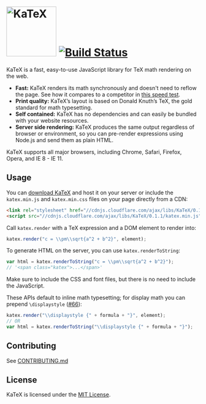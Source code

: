 # [<img src="https://khan.github.io/KaTeX/katex-logo.svg" width="130" alt="KaTeX">](https://khan.github.io/KaTeX/) [![Build Status](https://travis-ci.org/Khan/KaTeX.svg?branch=master)](https://travis-ci.org/Khan/KaTeX)

KaTeX is a fast, easy-to-use JavaScript library for TeX math rendering on the web.

 * **Fast:** KaTeX renders its math synchronously and doesn't need to reflow the page. See how it compares to a competitor in [this speed test](http://jsperf.com/katex-vs-mathjax/).
 * **Print quality:** KaTeX’s layout is based on Donald Knuth’s TeX, the gold standard for math typesetting.
 * **Self contained:** KaTeX has no dependencies and can easily be bundled with your website resources.
 * **Server side rendering:** KaTeX produces the same output regardless of browser or environment, so you can pre-render expressions using Node.js and send them as plain HTML.

KaTeX supports all major browsers, including Chrome, Safari, Firefox, Opera, and IE 8 - IE 11.

## Usage

You can [download KaTeX](https://github.com/khan/katex/releases) and host it on your server or include the `katex.min.js` and `katex.min.css` files on your page directly from a CDN:

```html
<link rel="stylesheet" href="//cdnjs.cloudflare.com/ajax/libs/KaTeX/0.1.1/katex.min.css">
<script src="//cdnjs.cloudflare.com/ajax/libs/KaTeX/0.1.1/katex.min.js"></script>
```

Call `katex.render` with a TeX expression and a DOM element to render into:

```js
katex.render("c = \\pm\\sqrt{a^2 + b^2}", element);
```

To generate HTML on the server, you can use `katex.renderToString`:

```js
var html = katex.renderToString("c = \\pm\\sqrt{a^2 + b^2}");
// '<span class="katex">...</span>'
```

Make sure to include the CSS and font files, but there is no need to include the JavaScript.

These APIs default to inline math typesetting; for display math you can prepend `\displaystyle` ([#66](https://github.com/Khan/KaTeX/issues/66)):

```js
katex.render("\\displaystyle {" + formula + "}", element);
// OR
var html = katex.renderToString("\\displaystyle {" + formula + "}");
```

## Contributing

See [CONTRIBUTING.md](CONTRIBUTING.md)

## License

KaTeX is licensed under the [MIT License](http://opensource.org/licenses/MIT).

